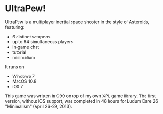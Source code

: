 # UltraPew!

UltraPew is a multiplayer inertial space shooter in the style of Asteroids, featuring:
 * 6 distinct weapons
 * up to 64 simultaneous players
 * in-game chat
 * tutorial
 * minimalism
 
 It runs on
 * Windows 7
 * MacOS 10.8
 * iOS 7
 
 This game was written in C99 on top of my own XPL game library. The first version, without iOS support, was completed in 
 48 hours for Ludum Dare 26 "Minimalism" (April 26-29, 2013).
